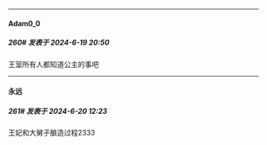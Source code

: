 ﻿
*****

####  Adam0_0  
##### 260#       发表于 2024-6-19 20:50

王室所有人都知道公主的事吧


*****

####  永远  
##### 261#       发表于 2024-6-20 12:23

王妃和大舅子酿造过程2333

